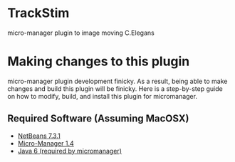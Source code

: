 # TrackStim
micro-manager plugin to image moving C.Elegans


# Making changes to this plugin
micro-manager plugin development finicky.  As a result, being able to make changes and build this plugin will be finicky.  Here is a step-by-step guide on how to modify, build, and install this plugin for micromanager.

## Required Software (Assuming MacOSX)

- [NetBeans 7.3.1](https://netbeans.org/downloads/7.3.1/index.html)
- [Micro-Manager 1.4](https://micro-manager.org/wiki/Download%20Micro-Manager_Latest%20Release)
- [Java 6 (required by micromanager)](https://support.apple.com/kb/dl1572?locale=en_GB)
